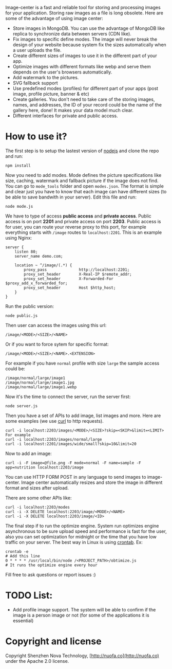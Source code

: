 Image-center is a fast and reliable tool for storing and processing images for your application. Storing raw images as a file is long obsolete. Here are some of the advantage of using image center:

* Store images in MongoDB. You can use the advantage of MongoDB like replica to synchronize data between servers (CDN like).
* Fix images to specific define modes. The image will never break the design of your website because system fix the sizes automatically when a user uploads the file.
* Create different sizes of images to use it in the different part of your app.
* Optimize images with different formats like webp and serve them depends on the user's browsers automatically.
* Add watermark to the pictures.
* SVG fallback support
* Use predefined modes (profiles) for different part of your apps (post image, profile picture, banner &amp; etc)
* Create galleries. You don't need to take care of the storing images, names, and addresses, the ID of your record could be the name of the gallery here, done! It makes your data model much clear.
* Different interfaces for private and public access.

How to use it?
=============
The first step is to setup the lastest version of [nodejs](https://nodejs.org/en/) and clone the repo and run:

    npm install
    
Now you need to add modes. Mode defines the picture specifications like size, caching, watermark and fallback picture if the image does not find. You can go to `mode_tools` folder and open `modes.json`. The format is simple and clear just you have to know that each image can have different sizes (to be able to save bandwith in your server). Edit this file and run:

    node mode.js

We have to type of access **public access** and **private access**. Public access is on port **2201** and private access on port **2203**. Public access is for user, you can route your reverse proxy to this port, for example everything starts with `/image` routes to `localhost:2201`. This is an example using Nginx:
    
    server {
        listen 80;
        server_name demo.com;

        location ~ ^/image/(.*) {
            proxy_pass              http://localhost:2201;
            proxy_set_header        X-Real-IP $remote_addr;
            proxy_set_header        X-Forwarded-For $proxy_add_x_forwarded_for;
            proxy_set_header        Host $http_host;
        }
    }

Run the public version:

    node public.js

Then user can access the images using this url:

    /image/<MODE>/<SIZE>/<NAME>

Or if you want to force sytem for specific format:

    /image/<MODE>/<SIZE>/<NAME>.<EXTENSION>

For example if you have `normal` profile with size `large` the sample access could be:

    /image/normal/large/image1
    /image/normal/large/image1.jpg
    /image/normal/large/image1.webp

Now it's the time to connect the server, run the server first:

    node server.js

Then you have a set of APIs to add image, list images and more. Here are some examples (we use [curl](https://en.wikipedia.org/wiki/CURL) to http requests).

    curl -i localhost:2203/images/<MODE>/<SIZE>?skip=<SKIP>&limit=<LIMIT>
    For example
    curl -i localhost:2203/images/normal/large
    curl -i localhost:2201/images/wide/small?skip=10&limit=20

Now to add an image:

    curl -i -F image=@file.png -F mode=normal -F name=sample -F app=nutrition localhost:2203/image

You can use HTTP FORM POST in any language to send images to image-center. Image center automatically resizes and store the image in different format and sizes after upload.

There are some other APIs like:

    curl -i localhost:2203/modes
    curl -i -X DELETE localhost:2203/image/<MODE>/<NAME>
    curl -i -X DELETE localhost:2203/image/<ID>
    
The final step if to run the optimize engine. System run optimizes engine asynchronous to be sure upload speed and performance is fast for the user, also you can set optimization for midnight or the time that you have low traffic on your server. The best way in Linux is using [crontab](https://help.ubuntu.com/community/CronHowto). Ex:

    crontab -e
    # Add this line
    0 * * * * /usr/local/bin/node /<PROJECT_PATH>/obtimize.js
    # It runs the optimize engine every hour

Fill free to ask questions or report issues :)

TODO List:
=========
* Add profile image support. The system will be able to confirm if the image is a person image or not (for some of the applications it is essential)

Copyright and license
=====================
Copyright Shenzhen Nova Technology, [http://nuofa.co](http://nuofa.co) under the Apache 2.0 license.